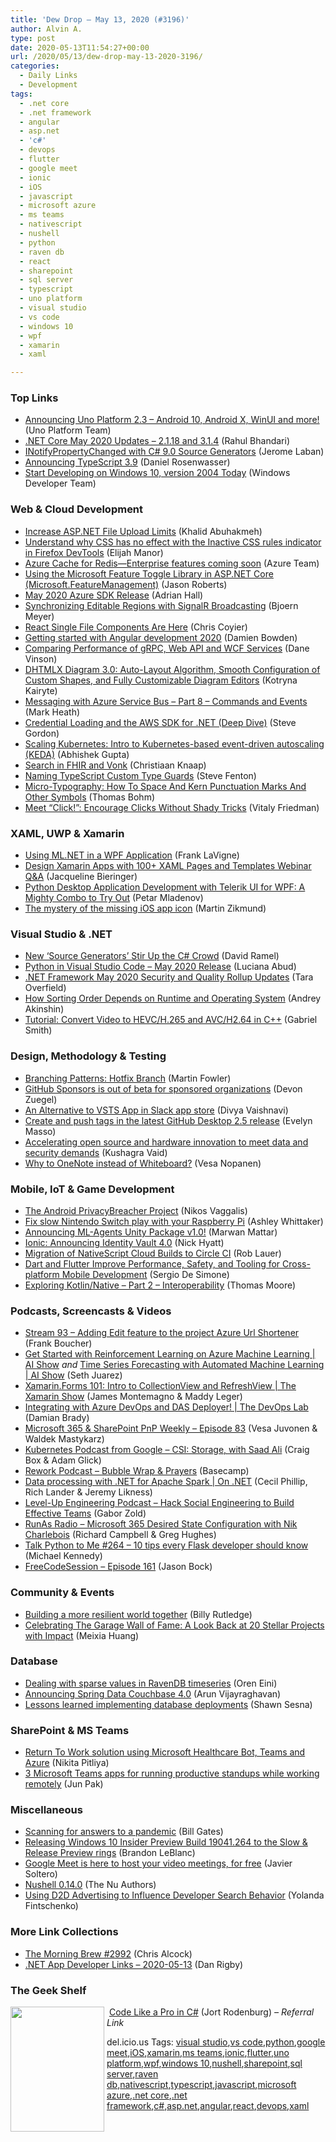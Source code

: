 ```yaml
---
title: 'Dew Drop – May 13, 2020 (#3196)'
author: Alvin A.
type: post
date: 2020-05-13T11:54:27+00:00
url: /2020/05/13/dew-drop-may-13-2020-3196/
categories:
  - Daily Links
  - Development
tags:
  - .net core
  - .net framework
  - angular
  - asp.net
  - 'c#'
  - devops
  - flutter
  - google meet
  - ionic
  - iOS
  - javascript
  - microsoft azure
  - ms teams
  - nativescript
  - nushell
  - python
  - raven db
  - react
  - sharepoint
  - sql server
  - typescript
  - uno platform
  - visual studio
  - vs code
  - windows 10
  - wpf
  - xamarin
  - xaml

---
```

### <a name="top"></a>Top Links

  * <a href="https://platform.uno/blog/announcing-uno-platform-2-3-android-10-android-x-and-more/" target="_blank" rel="noopener noreferrer">Announcing Uno Platform 2.3 – Android 10, Android X, WinUI and more!</a> (Uno Platform Team)
  * <a href="https://devblogs.microsoft.com/dotnet/net-core-may-2020/" target="_blank" rel="noopener noreferrer">.NET Core May 2020 Updates – 2.1.18 and 3.1.4</a> (Rahul Bhandari)
  * <a href="https://platform.uno/blog/inotifypropertychanged-with-c-9-0-source-generators/" target="_blank" rel="noopener noreferrer">INotifyPropertyChanged with C# 9.0 Source Generators</a> (Jerome Laban)
  * <a href="https://devblogs.microsoft.com/typescript/announcing-typescript-3-9/" target="_blank" rel="noopener noreferrer">Announcing TypeScript 3.9</a> (Daniel Rosenwasser)
  * <a href="https://blogs.windows.com/windowsdeveloper/2020/05/12/start-developing-on-windows-10-version-2004-today/?WT.mc_id=DX_MVP4025064" target="_blank" rel="noopener noreferrer">Start Developing on Windows 10, version 2004 Today</a> (Windows Developer Team)



### <a name="web"></a>Web & Cloud Development

  * <a href="https://khalidabuhakmeh.com/increase-file-upload-limit-for-aspdotnet" target="_blank" rel="noopener noreferrer">Increase ASP.NET File Upload Limits</a> (Khalid Abuhakmeh)
  * <a href="http://elijahmanor.com/firefox-devtools-inactive-css/" target="_blank" rel="noopener noreferrer">Understand why CSS has no effect with the Inactive CSS rules indicator in Firefox DevTools</a> (Elijah Manor)
  * <a href="https://azure.microsoft.com/en-us/updates/azure-cache-for-redis-enterprise-features-coming-soon/" target="_blank" rel="noopener noreferrer">Azure Cache for Redis—Enterprise features coming soon</a> (Azure Team)
  * <a href="http://dontcodetired.com/blog/post/Using-the-Microsoft-Feature-Toggle-Library-in-ASPNET-Core-(MicrosoftFeatureManagement)" target="_blank" rel="noopener noreferrer">Using the Microsoft Feature Toggle Library in ASP.NET Core (Microsoft.FeatureManagement)</a> (Jason Roberts)
  * <a href="https://techcommunity.microsoft.com/t5/azure-sdk/may-2020-azure-sdk-release/ba-p/1380589" target="_blank" rel="noopener noreferrer">May 2020 Azure SDK Release</a> (Adrian Hall)
  * <a href="https://www.textcontrol.com/blog/2020/05/12/synchronizing-editable-regions-with-signalr/" target="_blank" rel="noopener noreferrer">Synchronizing Editable Regions with SignalR Broadcasting</a> (Bjoern Meyer)
  * <a href="https://css-tricks.com/react-single-file-components-are-here/" target="_blank" rel="noopener noreferrer">React Single File Components Are Here</a> (Chris Coyier)
  * <a href="https://damienbod.com/2020/05/13/getting-started-with-angular-development-2020/" target="_blank" rel="noopener noreferrer">Getting started with Angular development 2020</a> (Damien Bowden)
  * <a href="https://developingdane.azurewebsites.net/service-compare/" target="_blank" rel="noopener noreferrer">Comparing Performance of gRPC, Web API and WCF Services</a> (Dane Vinson)
  * <a href="https://dhtmlx.com/blog/dhtmlx-diagram-3-0-auto-layout-algorithm-smooth-configuration-custom-shapes-fully-customizable-diagram-editors/" target="_blank" rel="noopener noreferrer">DHTMLX Diagram 3.0: Auto-Layout Algorithm, Smooth Configuration of Custom Shapes, and Fully Customizable Diagram Editors</a> (Kotryna Kairyte)
  * <a href="https://markheath.net/post/azure-service-bus-messaging-8" target="_blank" rel="noopener noreferrer">Messaging with Azure Service Bus &#8211; Part 8 &#8211; Commands and Events</a> (Mark Heath)
  * <a href="https://www.stevejgordon.co.uk/credential-loading-and-the-aws-sdk-for-dotnet-deep-dive" target="_blank" rel="noopener noreferrer">Credential Loading and the AWS SDK for .NET (Deep Dive)</a> (Steve Gordon)
  * <a href="https://cloudblogs.microsoft.com/opensource/2020/05/12/scaling-kubernetes-keda-intro-kubernetes-based-event-driven-autoscaling/" target="_blank" rel="noopener noreferrer">Scaling Kubernetes: Intro to Kubernetes-based event-driven autoscaling (KEDA)</a> (Abhishek Gupta)
  * <a href="https://blog.fire.ly/2020/05/13/search-in-fhir-and-vonk/" target="_blank" rel="noopener noreferrer">Search in FHIR and Vonk</a> (Christiaan Knaap)
  * <a href="https://www.stevefenton.co.uk/2020/05/naming-typescript-custom-type-guards/" target="_blank" rel="noopener noreferrer">Naming TypeScript Custom Type Guards</a> (Steve Fenton)
  * <a href="https://www.smashingmagazine.com/2020/05/micro-typography-space-kern-punctuation-marks-symbols/" target="_blank" rel="noopener noreferrer">Micro-Typography: How To Space And Kern Punctuation Marks And Other Symbols</a> (Thomas Bohm)
  * <a href="https://www.smashingmagazine.com/2020/05/encouraging-clicks-book-pre-release/" target="_blank" rel="noopener noreferrer">Meet “Click!”: Encourage Clicks Without Shady Tricks</a> (Vitaly Friedman)



### <a name="silverlight"></a>XAML, UWP & Xamarin

  * <a href="http://franksworld.com/2020/05/12/using-ml-net-in-a-wpf-application/" target="_blank" rel="noopener noreferrer">Using ML.NET in a WPF Application</a> (Frank LaVigne)
  * <a href="https://www.syncfusion.com/blogs/post/design-xamarin-apps-with-100-xaml-pages-and-templates-webinar-qa.aspx" target="_blank" rel="noopener noreferrer">Design Xamarin Apps with 100+ XAML Pages and Templates Webinar Q&A</a> (Jacqueline Bieringer)
  * <a href="https://www.telerik.com/blogs/python-desktop-application-development-with-telerik-ui-for-wpf" target="_blank" rel="noopener noreferrer">Python Desktop Application Development with Telerik UI for WPF: A Mighty Combo to Try Out</a> (Petar Mladenov)
  * <a href="https://blog.mzikmund.com/2020/05/the-mystery-of-the-missing-ios-app-icon/" target="_blank" rel="noopener noreferrer">The mystery of the missing iOS app icon</a> (Martin Zikmund)



### <a name="dotnet"></a>Visual Studio & .NET

  * <a href="https://visualstudiomagazine.com/articles/2020/05/12/source-generators.aspx" target="_blank" rel="noopener noreferrer">New &#8216;Source Generators&#8217; Stir Up the C# Crowd</a> (David Ramel)
  * <a href="https://devblogs.microsoft.com/python/python-in-visual-studio-code-may-2020-release/" target="_blank" rel="noopener noreferrer">Python in Visual Studio Code – May 2020 Release</a> (Luciana Abud)
  * <a href="https://devblogs.microsoft.com/dotnet/net-framework-may-2020-security-and-quality-rollup-updates/" target="_blank" rel="noopener noreferrer">.NET Framework May 2020 Security and Quality Rollup Updates</a> (Tara Overfield)
  * <a href="https://blog.jetbrains.com/dotnet/2020/05/13/sorting-order-depends-runtime-operating-system/" target="_blank" rel="noopener noreferrer">How Sorting Order Depends on Runtime and Operating System</a> (Andrey Akinshin)
  * <a href="https://www.leadtools.com/blog/multimedia-imaging/tutorial-convert-video-hevch265-avch264/" target="_blank" rel="noopener noreferrer">Tutorial: Convert Video to HEVC/H.265 and AVC/H2.64 in C++</a> (Gabriel Smith)



### <a name="design"></a>Design, Methodology & Testing

  * <a href="https://martinfowler.com/articles/branching-patterns.html#hotfix-branch" target="_blank" rel="noopener noreferrer">Branching Patterns: Hotfix Branch</a> (Martin Fowler)
  * <a href="https://github.blog/2020-05-12-github-sponsors-is-out-of-beta-for-sponsored-organizations/" target="_blank" rel="noopener noreferrer">GitHub Sponsors is out of beta for sponsored organizations</a> (Devon Zuegel)
  * <a href="https://devblogs.microsoft.com/devops/an-alternative-to-vsts-app-in-slack-app-store/" target="_blank" rel="noopener noreferrer">An Alternative to VSTS App in Slack app store</a> (Divya Vaishnavi)
  * <a href="https://github.blog/2020-05-12-create-and-push-tags-in-the-latest-github-desktop-2-5-release/" target="_blank" rel="noopener noreferrer">Create and push tags in the latest GitHub Desktop 2.5 release</a> (Evelyn Masso)
  * <a href="https://cloudblogs.microsoft.com/opensource/2020/05/12/ocp-accelerating-open-source-hardware-innovation-data-growth-security/" target="_blank" rel="noopener noreferrer">Accelerating open source and hardware innovation to meet data and security demands</a> (Kushagra Vaid)
  * <a href="https://myteamsday.com/2020/05/12/onenote-or-whiteboard/" target="_blank" rel="noopener noreferrer">Why to OneNote instead of Whiteboard?</a> (Vesa Nopanen)



### <a name="mobile"></a>Mobile, IoT & Game Development

  * <a href="https://www.i-programmer.info/news/193-android/13691-the-android-privacybreacher-project.html" target="_blank" rel="noopener noreferrer">The Android PrivacyBreacher Project</a> (Nikos Vaggalis)
  * <a href="https://www.raspberrypi.org/blog/fix-slow-nintendo-switch-play-with-your-raspberry-pi/" target="_blank" rel="noopener noreferrer">Fix slow Nintendo Switch play with your Raspberry Pi</a> (Ashley Whittaker)
  * <a href="https://blogs.unity3d.com/2020/05/12/announcing-ml-agents-unity-package-v1-0/" target="_blank" rel="noopener noreferrer">Announcing ML-Agents Unity Package v1.0!</a> (Marwan Mattar)
  * <a href="https://ionicframework.com/blog/announcing-identity-vault-4-0/" target="_blank" rel="noopener noreferrer">Ionic: Announcing Identity Vault 4.0</a> (Nick Hyatt)
  * <a href="https://www.nativescript.org/blog/migration-of-nativescript-cloud-builds-to-circle-ci" target="_blank" rel="noopener noreferrer">Migration of NativeScript Cloud Builds to Circle CI</a> (Rob Lauer)
  * <a href="https://www.infoq.com/news/2020/05/dart-2-8-flutter-1-17/?utm_campaign=infoq_content&utm_source=infoq&utm_medium=feed&utm_term=global" target="_blank" rel="noopener noreferrer">Dart and Flutter Improve Performance, Safety, and Tooling for Cross-platform Mobile Development</a> (Sergio De Simone)
  * <a href="https://www.bignerdranch.com/blog/exploring-kotlin-native-part-2-interoperability/" target="_blank" rel="noopener noreferrer">Exploring Kotlin/Native – Part 2 – Interoperability</a> (Thomas Moore)



### <a name="podcasts"></a>Podcasts, Screencasts & Videos

  * <a href="http://www.youtube.com/watch?v=oOi0i-Zr6TI" target="_blank" rel="noopener noreferrer">Stream 93 &#8211; Adding Edit feature to the project Azure Url Shortener</a> (Frank Boucher)
  * <a href="https://channel9.msdn.com/Shows/AI-Show/Get-Started-with-Reinforcement-Learning-on-Azure-Machine-Learning?WT.mc_id=DX_MVP4025064" target="_blank" rel="noopener noreferrer">Get Started with Reinforcement Learning on Azure Machine Learning | AI Show</a> _and_ <a href="https://channel9.msdn.com/Shows/AI-Show/Time-Series-Forecasting-with-Automated-Machine-Learning?WT.mc_id=DX_MVP4025064" target="_blank" rel="noopener noreferrer">Time Series Forecasting with Automated Machine Learning | AI Show</a> (Seth Juarez)
  * <a href="https://channel9.msdn.com/Shows/XamarinShow/XamarinForms-101-Intro-to-CollectionView-and-RefreshView?WT.mc_id=DX_MVP4025064" target="_blank" rel="noopener noreferrer">Xamarin.Forms 101: Intro to CollectionView and RefreshView | The Xamarin Show</a> (James Montemagno & Maddy Leger)
  * <a href="https://channel9.msdn.com/Shows/DevOps-Lab/Integrating-with-Azure-DevOps-and-DAS-Deployer?WT.mc_id=DX_MVP4025064" target="_blank" rel="noopener noreferrer">Integrating with Azure DevOps and DAS Deployer! | The DevOps Lab</a> (Damian Brady)
  * <a href="https://developer.microsoft.com/en-us/sharepoint/blogs/microsoft-365-sharepoint-pnp-weekly-episode-83/" target="_blank" rel="noopener noreferrer">Microsoft 365 & SharePoint PnP Weekly – Episode 83</a> (Vesa Juvonen & Waldek Mastykarz)
  * <a href="https://kubernetespodcast.com/episode/103-csi-kubernetes-storage/" target="_blank" rel="noopener noreferrer">Kubernetes Podcast from Google &#8211; CSI: Storage, with Saad Ali</a> (Craig Box & Adam Glick)
  * <a href="https://share.transistor.fm/s/644c3b2f" target="_blank" rel="noopener noreferrer">Rework Podcast &#8211; Bubble Wrap & Prayers</a> (Basecamp)
  * <a href="https://channel9.msdn.com/Shows/On-NET/Data-processing-with-NET-for-Apache-Spark?WT.mc_id=DX_MVP4025064" target="_blank" rel="noopener noreferrer">Data processing with .NET for Apache Spark | On .NET</a> (Cecil Phillip, Rich Lander & Jeremy Likness)
  * <a href="http://codingsans.com/blog/social-engineering-building-effective-teams" target="_blank" rel="noopener noreferrer">Level-Up Engineering Podcast &#8211; Hack Social Engineering to Build Effective Teams</a> (Gabor Zold)
  * <a href="http://feedproxy.google.com/~r/RunaAsRadioWma/~3/_2C3mDHcHzA/default.aspx" target="_blank" rel="noopener noreferrer">RunAs Radio &#8211; Microsoft 365 Desired State Configuration with Nik Charlebois</a> (Richard Campbell & Greg Hughes)
  * <a href="https://talkpython.fm/episodes/show/264/10-tips-every-flask-developer-should-know" target="_blank" rel="noopener noreferrer">Talk Python to Me #264 &#8211; 10 tips every Flask developer should know</a> (Michael Kennedy)
  * <a href="http://www.youtube.com/watch?v=AHTc4vUntsg" target="_blank" rel="noopener noreferrer">FreeCodeSession &#8211; Episode 161</a> (Jason Bock)



### <a name="events"></a>Community & Events

  * <a href="http://feedproxy.google.com/~r/GDBcode/~3/sko6Ozdo93M/building-more-resilient-world-together.html" target="_blank" rel="noopener noreferrer">Building a more resilient world together</a> (Billy Rutledge)
  * <a href="https://www.microsoft.com/en-us/garage/blog/2020/05/celebrating-the-garage-wall-of-fame-a-look-back-at-20-stellar-projects-with-impact/?utm_source=rss&utm_medium=rss&utm_campaign=celebrating-the-garage-wall-of-fame-a-look-back-at-20-stellar-projects-with-impact" target="_blank" rel="noopener noreferrer">Celebrating The Garage Wall of Fame: A Look Back at 20 Stellar Projects with Impact</a> (Meixia Huang)



### <a name="sql"></a>Database

  * <a href="http://feedproxy.google.com/~r/AyendeRahien/~3/Ky_jHiURAEI/dealing-with-sparse-values-in-ravendb-timeseries" target="_blank" rel="noopener noreferrer">Dealing with sparse values in RavenDB timeseries</a> (Oren Eini)
  * <a href="https://blog.couchbase.com/announcing-spring-data-couchbase-4-0/" target="_blank" rel="noopener noreferrer">Announcing Spring Data Couchbase 4.0</a> (Arun Vijayraghavan)
  * <a href="http://feedproxy.google.com/~r/OctopusDeploy/~3/bL0LTYZiRY4/database-deployments-lessons-learned" target="_blank" rel="noopener noreferrer">Lessons learned implementing database deployments</a> (Shawn Sesna)



### <a name="sp"></a>SharePoint & MS Teams

  * <a href="https://techcommunity.microsoft.com/t5/healthcare-and-life-sciences/return-to-work-solution-using-microsoft-healthcare-bot-teams-and/ba-p/1384243" target="_blank" rel="noopener noreferrer">Return To Work solution using Microsoft Healthcare Bot, Teams and Azure</a> (Nikita Pitliya)
  * <a href="https://techcommunity.microsoft.com/t5/microsoft-teams-blog/3-microsoft-teams-apps-for-running-productive-standups-while/ba-p/1381151" target="_blank" rel="noopener noreferrer">3 Microsoft Teams apps for running productive standups while working remotely</a> (Jun Pak)



### <a name="misc"></a>Miscellaneous

  * <a href="https://www.gatesnotes.com/Health/Seattle-Coronavirus-Assessment-Network" target="_blank" rel="noopener noreferrer">Scanning for answers to a pandemic</a> (Bill Gates)
  * <a href="https://blogs.windows.com/windowsexperience/2020/05/12/releasing-windows-10-insider-preview-build-19041-264-to-the-slow-release-preview-rings/?WT.mc_id=DX_MVP4025064" target="_blank" rel="noopener noreferrer">Releasing Windows 10 Insider Preview Build 19041.264 to the Slow & Release Preview rings</a> (Brandon LeBlanc)
  * <a href="http://feedproxy.google.com/~r/OfficialGmailBlog/~3/r7-7S9Of5GM/" target="_blank" rel="noopener noreferrer">Google Meet is here to host your video meetings, for free</a> (Javier Soltero)
  * <a href="https://www.nushell.sh/blog/2020/05/12/nushell_0_14_0.html" target="_blank" rel="noopener noreferrer">Nushell 0.14.0</a> (The Nu Authors)
  * <a href="https://developermedia.com/developer-search-behavior/" target="_blank" rel="noopener noreferrer">Using D2D Advertising to Influence Developer Search Behavior</a> (Yolanda Fintschenko)



### <a name="links"></a>More Link Collections

  * <a href="http://feedproxy.google.com/~r/ReflectivePerspective/~3/ACG9Qi9096c/" target="_blank" rel="noopener noreferrer">The Morning Brew #2992</a> (Chris Alcock)
  * <a href="https://links.danrigby.com/2020/05/app-developer-links-2020-05-13/" target="_blank" rel="noopener noreferrer">.NET App Developer Links &#8211; 2020-05-13</a> (Dan Rigby)



### <a name="shelf"></a>The Geek Shelf

<a href="https://www.manning.com/books/code-like-a-pro-in-c-sharp?a_aid=morningdew&a_bid=a3846006" target="_blank" rel="noopener noreferrer"><img loading="lazy" decoding="async" width="150" height="200" align="left" style="margin: 0px 4px 10px 0px; border: 0px currentcolor; border-image: none; float: left; display: inline; background-image: none;" src="/wp-content/uploads/2020/04/manningcsharp.png" border="0" /></a>&nbsp;<a href="https://www.manning.com/books/code-like-a-pro-in-c-sharp?a_aid=morningdew&a_bid=a3846006" target="_blank" rel="noopener noreferrer">Code Like a Pro in C#</a> (Jort Rodenburg) _&#8211; Referral Link_









<div class="wlWriterEditableSmartContent" id="scid:77ECF5F8-D252-44F5-B4EB-D463C5396A79:a181f63f-b6ba-479c-bd5c-e52873f6f821" style="margin: 0px; padding: 0px; float: none; display: inline;">
  del.icio.us Tags: <a href="http://del.icio.us/popular/visual+studio" rel="tag">visual studio</a>,<a href="http://del.icio.us/popular/vs+code" rel="tag">vs code</a>,<a href="http://del.icio.us/popular/python" rel="tag">python</a>,<a href="http://del.icio.us/popular/google+meet" rel="tag">google meet</a>,<a href="http://del.icio.us/popular/iOS" rel="tag">iOS</a>,<a href="http://del.icio.us/popular/xamarin" rel="tag">xamarin</a>,<a href="http://del.icio.us/popular/ms+teams" rel="tag">ms teams</a>,<a href="http://del.icio.us/popular/ionic" rel="tag">ionic</a>,<a href="http://del.icio.us/popular/flutter" rel="tag">flutter</a>,<a href="http://del.icio.us/popular/uno+platform" rel="tag">uno platform</a>,<a href="http://del.icio.us/popular/wpf" rel="tag">wpf</a>,<a href="http://del.icio.us/popular/windows+10" rel="tag">windows 10</a>,<a href="http://del.icio.us/popular/nushell" rel="tag">nushell</a>,<a href="http://del.icio.us/popular/sharepoint" rel="tag">sharepoint</a>,<a href="http://del.icio.us/popular/sql+server" rel="tag">sql server</a>,<a href="http://del.icio.us/popular/raven+db" rel="tag">raven db</a>,<a href="http://del.icio.us/popular/nativescript" rel="tag">nativescript</a>,<a href="http://del.icio.us/popular/typescript" rel="tag">typescript</a>,<a href="http://del.icio.us/popular/javascript" rel="tag">javascript</a>,<a href="http://del.icio.us/popular/microsoft+azure" rel="tag">microsoft azure</a>,<a href="http://del.icio.us/popular/.net+core" rel="tag">.net core</a>,<a href="http://del.icio.us/popular/.net+framework" rel="tag">.net framework</a>,<a href="http://del.icio.us/popular/c%23" rel="tag">c#</a>,<a href="http://del.icio.us/popular/asp.net" rel="tag">asp.net</a>,<a href="http://del.icio.us/popular/angular" rel="tag">angular</a>,<a href="http://del.icio.us/popular/react" rel="tag">react</a>,<a href="http://del.icio.us/popular/devops" rel="tag">devops</a>,<a href="http://del.icio.us/popular/xaml" rel="tag">xaml</a>
</div>